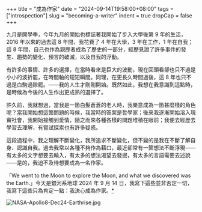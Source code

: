 +++
title = "成為作家"
date = "2024-09-14T19:58:00+08:00"
tags = ["introspection"]
slug = "becoming-a-writer"
indent = true
dropCap = false
+++

九月是開學季，今年九月的開始也標誌著我開始了步入大學後第 9 年的生活，2016 年以來的過去這 8 年間，我花費了 4 年在大學，3 年在工作，1 年在自我；這 8 年間，自己也作為親歷者成為了歷史的一部分，經歷見證了許多事件的發生、趨勢的變化、預言的破滅，以及自我的浮動。

有許多的事情、許多的選擇，在當時看來是巨大的波動，現在回頭看卻也只不過是小小的波折罷，在時間軸的短短瞬間。同理，在更長久時間過後，這 8 年也只不過是白駒過隙罷。——我的人生才剛剛開始。既然如此，我想在我意識到這點時，是時候為今後的人生作出更成熟的選擇了。

許久前，我就想過，當我是一箇白髮蒼蒼的老人時，我樂意成為一箇甚麼樣的角色呢？當我開始想這箇問題的時候，我當時的答案是哲學家；後來我逐漸開始溶入現實社會，我開始接觸到愛情，隨之而來各種各樣的問題堆積在眼前；我便去經歷去學習去理解，有嘗試探索也有許多疑惑。

這段過程中，我之理解不斷變化，我所追求不斷變化，但不變的是我在不斷了解自身、認識自我。過去我常以各種不夠作為藉口，最近卻常有一箇想法不斷浮現——有太多的文字想要去輸入，有太多的想法渴望去發掘，有太多的言語需要去述說——是的，我迫不及待想要成為一名作家。

「We went to the Moon to explore the Moon, and what we discovered was the Earth.」今天是銀河系地球 2024 年 9 月 14 日，我寫下這些並非否定一切，我寫下這些只為肯定一點：我決心成為作家。[*](https://reuixiy.notion.site/eb053362193a4904bcc69e80d212e03e)

![NASA-Apollo8-Dec24-Earthrise.jpg](/images/NASA-Apollo8-Dec24-Earthrise.jpg)